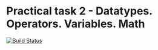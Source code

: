# Practical task 2 - Datatypes. Operators. Variables. Math

[![Build Status](https://travis-ci.com/itmo-java-basics-2020/task-2-datatypes-and-operators-hatulmadan1.svg?branch=master)](https://travis-ci.com/itmo-java-basics-2020/task-2-datatypes-and-operators-hatulmadan1)
